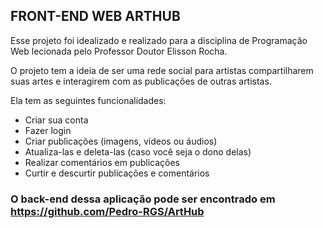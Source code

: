 ## FRONT-END WEB ARTHUB

Esse projeto foi idealizado e realizado para a disciplina de Programação Web lecionada pelo Professor Doutor Elisson Rocha.

O projeto tem a ideia de ser uma rede social para artistas compartilharem suas artes e interagirem com as publicações de outras artistas.

Ela tem as seguintes funcionalidades:

- Criar sua conta
- Fazer login
- Criar publicações (imagens, vídeos ou áudios)
- Atualiza-las e deleta-las (caso você seja o dono delas)
- Realizar comentários em publicações
- Curtir e descurtir publicações e comentários

### O back-end dessa aplicação pode ser encontrado em https://github.com/Pedro-RGS/ArtHub
